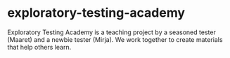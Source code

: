 # exploratory-testing-academy

Exploratory Testing Academy is a teaching project by a seasoned tester (Maaret) and a newbie tester (Mirja). We work together to create materials that help others learn. 
